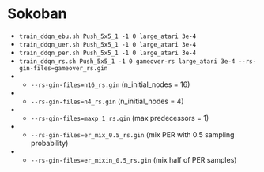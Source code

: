 # Sokoban
- `train_ddqn_ebu.sh Push_5x5_1 -1 0 large_atari 3e-4`
- `train_ddqn_uer.sh Push_5x5_1 -1 0 large_atari 3e-4`
- `train_ddqn_per.sh Push_5x5_1 -1 0 large_atari 3e-4`
- `train_ddqn_rs.sh Push_5x5_1 -1 0 gameover-rs large_atari 3e-4 --rs-gin-files=gameover_rs.gin`
- - `--rs-gin-files=n16_rs.gin` (n_initial_nodes = 16)
- - `--rs-gin-files=n4_rs.gin` (n_initial_nodes = 4)
- - `--rs-gin-files=maxp_1_rs.gin` (max predecessors = 1)
- - `--rs-gin-files=er_mix_0.5_rs.gin` (mix PER with 0.5 sampling probability)
- - `--rs-gin-files=er_mixin_0.5_rs.gin` (mix half of PER samples)